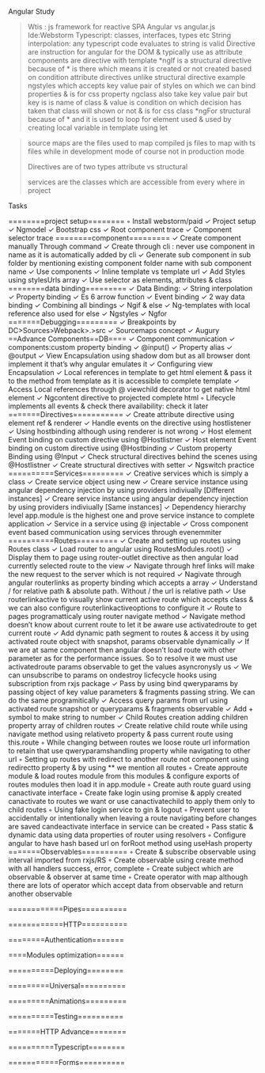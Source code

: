 Angular Study
>Wtis : js framework for reactive SPA
>Angular vs angular.js
>Ide:Webstorm
>Typescript: classes, interfaces, types etc
>String interpolation: any typescript code evaluates to string is valid
>Directive are instruction for angular for the DOM & typically use as attribute components are directive with template
>*ngIf is a structural directive because of * is there which means it is created or not created based on condition
>attribute directives unlike structural directive example ngstyles which accepts key value pair of styles on which we can bind properties & is for css property
>ngclass also take key value pair but key is is name of class & value is condition on which decision has taken that class will shown or not  & is for css class
>*ngFor structural because of * and it is used to loop for element used & used by creating local variable in template using let

>source maps are the files used to map compiled js files to map with ts files while in development mode of course not in production mode
>
>
>
>
>
>Directives are of two types attribute vs structural
>
>
>
>services are the classes which are accessible from every where in project

Tasks

========project setup========
	◦	Install webstorm/paid
	✓	Project setup
	✓	Ngmodel
	✓	Bootstrap css
	✓	Root component trace
	✓	Component selector trace
========component=========
	✓	Create component manually Through command
	✓	Create through cli : never use component in name as it is automatically added by cli
	✓	Generate sub component in sub folder by mentioning existing component folder name with sub component name
	✓	Use components
	✓	Inline template vs template url
	✓	Add Styles using stylesUrls array
	✓	Use selector as elements, attributes & class
========data binding=========
	✓	Data Binding:
	✓	String interpolation
	✓	Property binding
	✓	Es 6 arrow function
	✓	Event binding
	✓	2 way data binding
	✓	Combining all bindings
	✓	Ngif & else
	✓	Ng-templates with local reference also used for else
	✓	Ngstyles
	✓	Ngfor
=======Debugging=========
	✓	Breakpoints by DC>Sources>Webpack>.>src
	✓	Sourcemaps concept
	✓	Augury
==Advance Components==DB====
	✓	Component communication
	✓	components:custom property binding
	✓	@input()
	✓	Property alias
	✓	@output
	✓	View Encapsulation using shadow dom but as all browser dont implement it that’s why angular emulates it
	✓	Configuring view Encapsulation
	✓	Local references in template to get html element & pass it to the method from template as it is accessible to complete template
	✓	Access Local references through @ viewchild decorator to get native html element
	✓	Ngcontent directive to projected complete html
	◦	Lifecycle implements all  events & check there availability: check it later
=======Directives===========
	✓	Create attribute directive using element ref & renderer
	✓	Handle events on the directive using hostlistener
	✓	Using hostbinding although using renderer is not wrong
	✓	Host element Event binding on custom directive using @Hostlistner
	✓	Host element Event binding on custom directive using @Hostbinding
	✓	Custom property Binding using @Input
	✓	Check structural directives behind the scenes using @Hostlistner
	✓	Create structural directives with setter
	✓	Ngswitch practice 
==========Services=========
	✓	 Creative services which is simply a class
	✓	Create service object using new
	✓	Creare service instance using angular dependency injection by using providers indiviually [Different instances]
	✓	Creare service instance using angular dependency injection by using providers indiviually [Same instances]
	✓	Dependency hierarchy level app.module is the highest one and prove service instance to complete application
	✓	Service in a service using @ injectable
	✓	Cross component event based communication using services through evenemmiter
==========Routes=========
	✓	Create and setting up routes using Routes class
	✓	Load router to angular using RoutesModules.root()
	✓	Display them to page using router-outlet directive as then angular load currently selected route to the view
	✓	Navigate through href links will make the new request to the server which is not required
	✓	Nagivate through angular routerlinks as property binding which accepts a array
	✓	Understand / for relative path & absolute path. Without / the url is relative path
	✓	Use routerlinkactive to visually show current active route which accepts class & we can also configure routerlinkactiveoptions to configure it
	✓	Route to pages programatticaly  using router navigate method
	✓	Navigate method doesn’t know about current route to let it be aware use activatedroute to get current route
	✓	Add dynamic path segment to routes & access it by using activated route object with snapshot, params observable dynamically 
	✓	If we are at same component then angular doesn’t load route with other parameter as for the performance issues. So to resolve it we must use activatedroute params observable to get the values asyncronysly us
	✓	We can unsubscribe to params on ondestroy licfecycle hooks using subscription from rxjs package
	✓	Pass by using bind qweryparams by passing object of key value parameters & fragments passing string. We can do the same programitically
	✓	Access query params from url using activated route snapshot or queryparams & fragments observable
	✓	Add + symbol to make string to number
	✓	Child Routes creation adding children property array of children routes
	✓	Create relative child route while using navigate method using relativeto property & pass current route using this.route
	◦	While changing between routes we loose route url information to retain that use qweryparamshandling property while navigating to other url
	◦	Setting up routes with redirect to another route not component using redirectto property & by using ** we mention all routes
	◦	Create approute module & load routes module from this modules & configure exports of routes modules then load it in app.module
	◦	Create auth route guard using canactivate interface 
	◦	Create fake login using promise & apply created canactivate to routes we want or use canactivatechild to apply them only to child routes
	◦	Using fake login service to gin & logout
	◦	Prevent user to accidentally or intentionally when leaving a route navigating before changes are saved candeactivate interface in service can be created
	◦	Pass static & dynamic data using data properties of router using resolvers
	◦	Configure angular to have hash based url on forRoot method using useHash property
=======Observables==========
	◦	Create & subscribe observable using interval imported from rxjs/RS
	◦	Create observable using create method with all handlers success, error, complete
	◦	Create subject which are observable & observer at same time
	◦	Create operator with map although there are lots of operator which accept data from observable and return another observable

============Pipes==========

============HTTP==========

========Authentication=======

====Modules optimization======

==========Deploying========

=========Universal==========

=========Animations=========

==========Testing==========

=======HTTP Advance========

==========Typescript========

===========Forms==========
